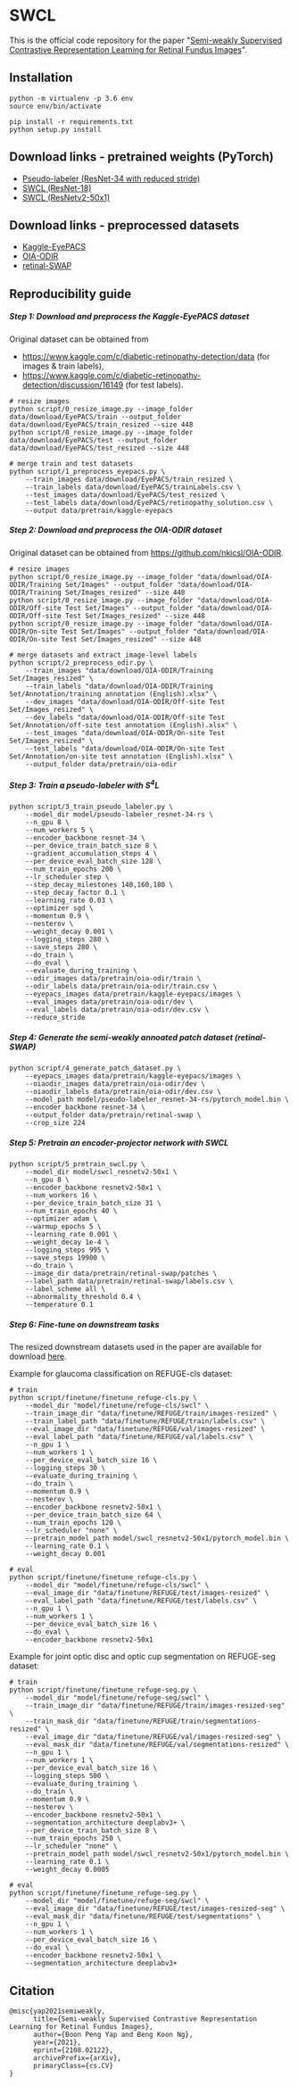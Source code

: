 # SWCL
This is the official code repository for the paper "[Semi-weakly Supervised Contrastive Representation
Learning for Retinal Fundus Images](https://arxiv.org/abs/2108.02122)".

## Installation
```
python -m virtualenv -p 3.6 env
source env/bin/activate

pip install -r requirements.txt
python setup.py install
```

## Download links - pretrained weights (PyTorch)
- [Pseudo-labeler (ResNet-34 with reduced stride)](https://drive.google.com/drive/folders/1nHW8SKB68a-6vAMJzg_2iWbf4l3TmCdx?usp=sharing)
- [SWCL (ResNet-18)](https://drive.google.com/drive/folders/1tYfeRuFAL_bCv8GVAM7L7iBlZGFhnWi1?usp=sharing)
- [SWCL (ResNetv2-50x1)](https://drive.google.com/drive/folders/1CzAfwDHv2haPTxoktywR7EgRN697_jwG?usp=sharing)

## Download links - preprocessed datasets
- [Kaggle-EyePACS](https://drive.google.com/file/d/1HlWXdG6Oan4PakRdLJ26QcKkMY767jmq/view?usp=sharing)
- [OIA-ODIR](https://drive.google.com/file/d/121h518aNBLzGksS1HoRyt_cONvc8nogL/view?usp=sharing) 
- [retinal-SWAP](https://drive.google.com/file/d/1GnL9GqXSeKY_1lJS5iT9hTy4Ta3TOCTv/view?usp=sharing)

## Reproducibility guide
##### Step 1: Download and preprocess the Kaggle-EyePACS dataset
Original dataset can be obtained from
- https://www.kaggle.com/c/diabetic-retinopathy-detection/data (for images & train labels),
- https://www.kaggle.com/c/diabetic-retinopathy-detection/discussion/16149 (for test labels).
```
# resize images
python script/0_resize_image.py --image_folder data/download/EyePACS/train --output_folder data/download/EyePACS/train_resized --size 448
python script/0_resize_image.py --image_folder data/download/EyePACS/test --output_folder data/download/EyePACS/test_resized --size 448

# merge train and test datasets
python script/1_preprocess_eyepacs.py \
    --train_images data/download/EyePACS/train_resized \
    --train_labels data/download/EyePACS/trainLabels.csv \
    --test_images data/download/EyePACS/test_resized \
    --test_labels data/download/EyePACS/retinopathy_solution.csv \
    --output data/pretrain/kaggle-eyepacs
```

##### Step 2: Download and preprocess the OIA-ODIR dataset
Original dataset can be obtained from https://github.com/nkicsl/OIA-ODIR.
```
# resize images
python script/0_resize_image.py --image_folder "data/download/OIA-ODIR/Training Set/Images" --output_folder "data/download/OIA-ODIR/Training Set/Images_resized" --size 448
python script/0_resize_image.py --image_folder "data/download/OIA-ODIR/Off-site Test Set/Images" --output_folder "data/download/OIA-ODIR/Off-site Test Set/Images_resized" --size 448
python script/0_resize_image.py --image_folder "data/download/OIA-ODIR/On-site Test Set/Images" --output_folder "data/download/OIA-ODIR/On-site Test Set/Images_resized" --size 448

# merge datasets and extract image-level labels
python script/2_preprocess_odir.py \
    --train_images "data/download/OIA-ODIR/Training Set/Images_resized" \
    --train_labels "data/download/OIA-ODIR/Training Set/Annotation/training annotation (English).xlsx" \
    --dev_images "data/download/OIA-ODIR/Off-site Test Set/Images_resized" \
    --dev_labels "data/download/OIA-ODIR/Off-site Test Set/Annotation/off-site test annotation (English).xlsx" \
    --test_images "data/download/OIA-ODIR/On-site Test Set/Images_resized" \
    --test_labels "data/download/OIA-ODIR/On-site Test Set/Annotation/on-site test annotation (English).xlsx" \
    --output_folder data/pretrain/oia-odir
```

##### Step 3: Train a pseudo-labeler with S<sup>4</sup>L
```
python script/3_train_pseudo_labeler.py \
    --model_dir model/pseudo-labeler_resnet-34-rs \
    --n_gpu 8 \
    --num_workers 5 \
    --encoder_backbone resnet-34 \
    --per_device_train_batch_size 8 \
    --gradient_accumulation_steps 4 \
    --per_device_eval_batch_size 128 \
    --num_train_epochs 200 \
    --lr_scheduler step \
    --step_decay_milestones 140,160,180 \
    --step_decay_factor 0.1 \
    --learning_rate 0.03 \
    --optimizer sgd \
    --momentum 0.9 \
    --nesterov \
    --weight_decay 0.001 \
    --logging_steps 280 \
    --save_steps 280 \
    --do_train \
    --do_eval \
    --evaluate_during_training \
    --odir_images data/pretrain/oia-odir/train \
    --odir_labels data/pretrain/oia-odir/train.csv \
    --eyepacs_images data/pretrain/kaggle-eyepacs/images \
    --eval_images data/pretrain/oia-odir/dev \
    --eval_labels data/pretrain/oia-odir/dev.csv \
    --reduce_stride
```

##### Step 4: Generate the semi-weakly annoated patch dataset (retinal-SWAP)
```
python script/4_generate_patch_dataset.py \
    --eyepacs_images data/pretrain/kaggle-eyepacs/images \
    --oiaodir_images data/pretrain/oia-odir/dev \
    --oiaodir_labels data/pretrain/oia-odir/dev.csv \
    --model_path model/pseudo-labeler_resnet-34-rs/pytorch_model.bin \
    --encoder_backbone resnet-34 \
    --output_folder data/pretrain/retinal-swap \
    --crop_size 224
```

##### Step 5: Pretrain an encoder-projector network with SWCL
```
python script/5_pretrain_swcl.py \
    --model_dir model/swcl_resnetv2-50x1 \
    --n_gpu 8 \
    --encoder_backbone resnetv2-50x1 \
    --num_workers 16 \
    --per_device_train_batch_size 31 \
    --num_train_epochs 40 \
    --optimizer adam \
    --warmup_epochs 5 \
    --learning_rate 0.001 \
    --weight_decay 1e-4 \
    --logging_steps 995 \
    --save_steps 19900 \
    --do_train \
    --image_dir data/pretrain/retinal-swap/patches \
    --label_path data/pretrain/retinal-swap/labels.csv \
    --label_scheme all \
    --abnormality_threshold 0.4 \
    --temperature 0.1
```

##### Step 6: Fine-tune on downstream tasks
The resized downstream datasets used in the paper are available for download [here](https://drive.google.com/drive/folders/1YYuIwMLHdfDm9rh5cT4dH5QiGKgRGiiQ?usp=sharing).

Example for glaucoma classification on REFUGE-cls dataset:
```
# train
python script/finetune/finetune_refuge-cls.py \
    --model_dir "model/finetune/refuge-cls/swcl" \
    --train_image_dir "data/finetune/REFUGE/train/images-resized" \
    --train_label_path "data/finetune/REFUGE/train/labels.csv" \
    --eval_image_dir "data/finetune/REFUGE/val/images-resized" \
    --eval_label_path "data/finetune/REFUGE/val/labels.csv" \
    --n_gpu 1 \
    --num_workers 1 \
    --per_device_eval_batch_size 16 \
    --logging_steps 30 \
    --evaluate_during_training \
    --do_train \
    --momentum 0.9 \
    --nesterov \
    --encoder_backbone resnetv2-50x1 \
    --per_device_train_batch_size 64 \
    --num_train_epochs 120 \
    --lr_scheduler "none" \
    --pretrain_model_path model/swcl_resnetv2-50x1/pytorch_model.bin \
    --learning_rate 0.1 \
    --weight_decay 0.001
    
# eval
python script/finetune/finetune_refuge-cls.py \
    --model_dir "model/finetune/refuge-cls/swcl" \
    --eval_image_dir "data/finetune/REFUGE/test/images-resized" \
    --eval_label_path "data/finetune/REFUGE/test/labels.csv" \
    --n_gpu 1 \
    --num_workers 1 \
    --per_device_eval_batch_size 16 \
    --do_eval \
    --encoder_backbone resnetv2-50x1
```

Example for joint optic disc and optic cup segmentation on REFUGE-seg dataset:
```
# train
python script/finetune/finetune_refuge-seg.py \
    --model_dir "model/finetune/refuge-seg/swcl" \
    --train_image_dir "data/finetune/REFUGE/train/images-resized-seg" \
    --train_mask_dir "data/finetune/REFUGE/train/segmentations-resized" \
    --eval_image_dir "data/finetune/REFUGE/val/images-resized-seg" \
    --eval_mask_dir "data/finetune/REFUGE/val/segmentations-resized" \
    --n_gpu 1 \
    --num_workers 1 \
    --per_device_eval_batch_size 16 \
    --logging_steps 500 \
    --evaluate_during_training \
    --do_train \
    --momentum 0.9 \
    --nesterov \
    --encoder_backbone resnetv2-50x1 \
    --segmentation_architecture deeplabv3+ \
    --per_device_train_batch_size 8 \
    --num_train_epochs 250 \
    --lr_scheduler "none" \
    --pretrain_model_path model/swcl_resnetv2-50x1/pytorch_model.bin \
    --learning_rate 0.1 \
    --weight_decay 0.0005

# eval
python script/finetune/finetune_refuge-seg.py \
    --model_dir "model/finetune/refuge-seg/swcl" \
    --eval_image_dir "data/finetune/REFUGE/test/images-resized-seg" \
    --eval_mask_dir "data/finetune/REFUGE/test/segmentations" \
    --n_gpu 1 \
    --num_workers 1 \
    --per_device_eval_batch_size 16 \
    --do_eval \
    --encoder_backbone resnetv2-50x1 \
    --segmentation_architecture deeplabv3+
```

## Citation
```
@misc{yap2021semiweakly,
      title={Semi-weakly Supervised Contrastive Representation Learning for Retinal Fundus Images}, 
      author={Boon Peng Yap and Beng Koon Ng},
      year={2021},
      eprint={2108.02122},
      archivePrefix={arXiv},
      primaryClass={cs.CV}
}
```
